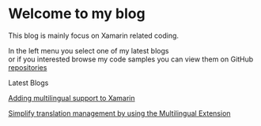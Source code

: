 # Welcome to my blog

This blog is mainly focus on Xamarin related coding.

In the left menu you select one of my latest blogs  
or if you interested browse my code samples you can view them on GitHub [repositories](https://github.com/JoacimWall?tab=repositories)

Latest Blogs  

[Adding multilingual support to Xamarin](https://joacimwall.github.io/#multilingual_support/)

[Simplify translation management by using the Multilingual Extension](https://joacimwall.github.io/#multilingual_extension/)
